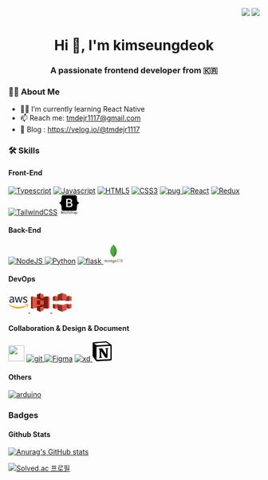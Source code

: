 <p align="right">
  <a href="https://hits.seeyoufarm.com"
    ><img
      src="https://hits.seeyoufarm.com/api/count/incr/badge.svg?url=https%3A%2F%2Fgithub.com%2Fkimseungdeok&count_bg=%238AA3F2&title_bg=%23555555&icon=github.svg&icon_color=%23E7E7E7&title=Github&edge_flat=false"
  /></a>
  <img
    src="https://img.shields.io/github/followers/kimseungdeok?style=social"
  />
</p>

<h1 align="center">Hi 👋, I'm kimseungdeok</h1>
<h3 align="center">A passionate frontend developer from 🇰🇷</h3>

### 🙋‍♂️ About Me

- 👨‍💻 I’m currently learning React Native
- 📫 Reach me: tmdejr1117@gmail.com
- 📝 Blog : https://velog.io/@tmdejr1117

### 🛠️ Skills

#### Front-End

<p align="left">
  <a href="https://www.typescriptlang.org/" target="_blank" rel="noreferrer"
    ><img
      src="https://raw.githubusercontent.com/danielcranney/readme-generator/main/public/icons/skills/typescript-colored.svg"
      width="36"
      height="36"
      alt="Typescript"
  /></a>
  <a
    href="https://developer.mozilla.org/en-US/docs/Web/JavaScript"
    target="_blank"
    rel="noreferrer"
    ><img
      src="https://raw.githubusercontent.com/danielcranney/readme-generator/main/public/icons/skills/javascript-colored.svg"
      width="36"
      height="36"
      alt="Javascript"
  /></a>
  <a
    href="https://developer.mozilla.org/en-US/docs/Glossary/HTML5"
    target="_blank"
    rel="noreferrer"
    ><img
      src="https://raw.githubusercontent.com/danielcranney/readme-generator/main/public/icons/skills/html5-colored.svg"
      width="36"
      height="36"
      alt="HTML5"
  /></a>
  <a href="https://www.w3.org/TR/CSS/#css" target="_blank" rel="noreferrer"
    ><img
      src="https://raw.githubusercontent.com/danielcranney/readme-generator/main/public/icons/skills/css3-colored.svg"
      width="36"
      height="36"
      alt="CSS3"
  /></a>
    <a href="https://pugjs.org" target="_blank" rel="noreferrer">
    <img
      src="https://cdn.worldvectorlogo.com/logos/pug.svg"
      alt="pug"
      width="40"
      height="40"
    />
  </a>
  <a href="https://reactjs.org/" target="_blank" rel="noreferrer"
    ><img
      src="https://raw.githubusercontent.com/danielcranney/readme-generator/main/public/icons/skills/react-colored.svg"
      width="36"
      height="36"
      alt="React"
  /></a>
  <a href="https://redux.js.org/" target="_blank" rel="noreferrer"
    ><img
      src="https://raw.githubusercontent.com/danielcranney/readme-generator/main/public/icons/skills/redux-colored.svg"
      width="36"
      height="36"
      alt="Redux"
  /></a>
  <a href="https://tailwindcss.com/" target="_blank" rel="noreferrer"
    ><img
      src="https://raw.githubusercontent.com/danielcranney/readme-generator/main/public/icons/skills/tailwindcss-colored.svg"
      width="36"
      height="36"
      alt="TailwindCSS"
  /></a>
  <a href="https://getbootstrap.com" target="_blank" rel="noreferrer">
    <img
      src="https://raw.githubusercontent.com/devicons/devicon/master/icons/bootstrap/bootstrap-plain-wordmark.svg"
      alt="bootstrap"
      width="40"
      height="40"
    />
  </a>
</p>

#### Back-End

<a href="https://nodejs.org/en/" target="\_blank" rel="noreferrer"> 
<img
  src="https://raw.githubusercontent.com/danielcranney/readme-generator/main/public/icons/skills/nodejs-colored.svg"
  width="36"
  height="36"
  alt="NodeJS"
/>
</a>
<a href="https://www.python.org/" target="\_blank" rel="noreferrer"> 
<img
    src="https://raw.githubusercontent.com/danielcranney/readme-generator/main/public/icons/skills/python-colored.svg"
    width="36"
    height="36"
    alt="Python"
/></a>
  <a href="https://flask.palletsprojects.com/" target="_blank" rel="noreferrer">
    <img
      src="https://www.vectorlogo.zone/logos/pocoo_flask/pocoo_flask-icon.svg"
      alt="flask"
      width="40"
      height="40"
    />
  </a>
  <a href="https://www.mongodb.com/" target="_blank" rel="noreferrer">
    <img
      src="https://raw.githubusercontent.com/devicons/devicon/master/icons/mongodb/mongodb-original-wordmark.svg"
      alt="mongodb"
      width="40"
      height="40"
    />
  </a>

#### DevOps

  <a href="https://aws.amazon.com" target="_blank" rel="noreferrer">
    <img
      src="https://raw.githubusercontent.com/devicons/devicon/master/icons/amazonwebservices/amazonwebservices-original-wordmark.svg"
      alt="aws"
      width="40"
      height="40"
    />
  </a>
  <a href="https://aws.amazon.com" target="_blank" rel="noreferrer">
    <img
      src="./assets/Amazon-S3-Logo.svg.png"
      alt="aws"
      width="40"
      height="40"
    />
  </a>
  <a href="https://aws.amazon.com" target="_blank" rel="noreferrer">
    <img
      src="./assets/amazon-cloudfront.png"
      alt="aws"
      width="40"
      height="40"
    />
  </a>

#### Collaboration & Design & Document

<a href="https://www.github.com/kimseungdeok" target="_blank" rel="noreferrer"><img src="https://raw.githubusercontent.com/danielcranney/readme-generator/main/public/icons/socials/github.svg" width="32" height="32" /></a>
<a href="https://git-scm.com/" target="_blank" rel="noreferrer">
<img
    src="https://www.vectorlogo.zone/logos/git-scm/git-scm-icon.svg"
    alt="git"
    width="40"
    height="40"
  />
</a>
<a href="https://www.figma.com/" target="\_blank" rel="noreferrer"> <img
    src="https://raw.githubusercontent.com/danielcranney/readme-generator/main/public/icons/skills/figma-colored.svg"
    width="36"
    height="36"
    alt="Figma"
/></a>
<a
href="https://www.adobe.com/products/xd.html"
target="\_blank"
rel="noreferrer"> <img
  src="https://cdn.worldvectorlogo.com/logos/adobe-xd.svg"
  alt="xd"
  width="40"
  height="40"/>
</a>
<a href="https://www.notion.so/" target="_blank" rel="noreferrer">
<img src="./assets/Notion-logo.svg.png" alt="notion" width="40" height="40" />
</a>

#### Others

<p align="left">
 <a href="https://www.arduino.cc/" target="_blank" rel="noreferrer">
    <img
      src="https://cdn.worldvectorlogo.com/logos/arduino-1.svg"
      alt="arduino"
      width="40"
      height="40"
    />
  </a>
  </p>

### Badges

#### Github Stats

[![Anurag's GitHub stats](https://github-readme-stats.vercel.app/api?username=kimseungdeok&show_icons=true)](https://github.com/anuraghazra/github-readme-stats)

[![Solved.ac 프로필](http://mazassumnida.wtf/api/v2/generate_badge?boj=tmdejr1117)](https://solved.ac/tmdejr1117)
